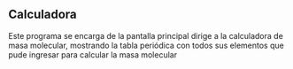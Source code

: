 ## Calculadora

Este programa se encarga de la pantalla principal dirige a la calculadora de masa molecular, mostrando la tabla periódica con todos sus elementos que pude ingresar para calcular la masa molecular
